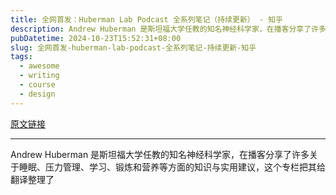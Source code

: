 ```yaml
---
title: 全网首发：Huberman Lab Podcast 全系列笔记（持续更新） - 知乎
description: Andrew Huberman 是斯坦福大学任教的知名神经科学家，在播客分享了许多关于睡眠、压力管理、学习、锻炼和营养等方面的知识与实用建议，这个专栏把其给翻译整理了
pubDatetime: 2024-10-23T15:52:31+08:00
slug: 全网首发-huberman-lab-podcast-全系列笔记-持续更新-知乎
tags: 
  - awesome
  - writing
  - course
  - design
---
```


[原文链接](https://zhuanlan.zhihu.com/p/676445568)

---

Andrew Huberman 是斯坦福大学任教的知名神经科学家，在播客分享了许多关于睡眠、压力管理、学习、锻炼和营养等方面的知识与实用建议，这个专栏把其给翻译整理了
